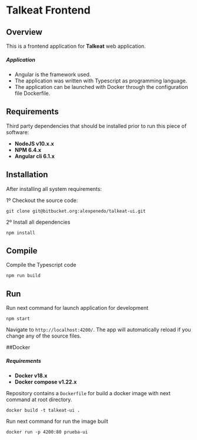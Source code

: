# Talkeat Frontend

## Overview
This is a frontend application for **Talkeat** web application.

##### Application
* Angular is the framework used.
* The application was written with Typescript as programming language.
* The application can be launched with Docker through the configuration file Dockerfile.

## Requirements

Third party dependencies that should be installed prior to run this piece of software:
* **NodeJS v10.x.x**
* **NPM 6.4.x**
* **Angular cli 6.1.x**

## Installation
After installing all system requirements:

1º Checkout the source code:

```
git clone git@bitbucket.org:alexpenedo/talkeat-ui.git
```

2º Install all dependencies

```
npm install
```
## Compile
Compile the Typescript code

```
npm run build
```

## Run
Run next command for launch application for development
```
npm start
```
Navigate to `http://localhost:4200/`. The app will automatically reload if you change any of the source files.

##Docker
##### Requirements
* **Docker v18.x**
* **Docker compose v1.22.x**

Repository contains a `Dockerfile` for build a docker image with next command at
root directory.
```
docker build -t talkeat-ui . 
```
Run next command for run the image built
```
docker run -p 4200:80 prueba-ui
```


